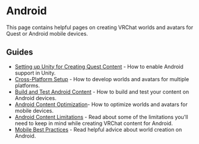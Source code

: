 # Android

This page contains helpful pages on creating VRChat worlds and avatars for Quest or Android mobile devices.

## Guides

- [Setting up Unity for Creating Quest Content](/platforms/android/setting-up-unity-for-creating-quest-content) - How to enable Android support in Unity.
- [Cross-Platform Setup](/platforms/android/cross-platform-setup) - How to develop worlds and avatars for multiple platforms.
- [Build and Test Android Content](/platforms/android/build-test-mobile) - How to build and test your content on Android devices.
- [Android Content Optimization](/platforms/android/quest-content-optimization)- How to optimize worlds and avatars for mobile devices.
- [Android Content Limitations](/platforms/android/quest-content-limitations) - Read about some of the limitations you'll need to keep in mind while creating VRChat content for Android.
- [Mobile Best Practices](/platforms/android/android-best-practices) - Read helpful advice about world creation on Android.